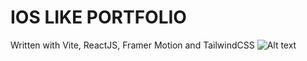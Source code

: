 # IOS LIKE PORTFOLIO
 Written with Vite, ReactJS, Framer Motion and TailwindCSS
 ![Alt text](https://github.com/barrosgusta/ioslike-portfolio/blob/main/screenshots/demo.gif)
